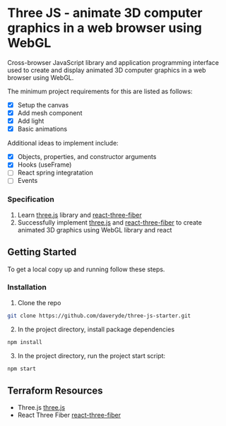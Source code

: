 # Three JS - animate 3D computer graphics in a web browser using WebGL
<p>
  <p>
    Cross-browser JavaScript library and application programming interface used to create and display animated 3D computer graphics in a web browser using WebGL.  
  </p>

  <p>
    The minimum project requirements for this are listed as follows:
  </p>

  - [x] Setup the canvas
  - [x] Add mesh component
  - [x] Add light
  - [x] Basic animations

  <p>Additional ideas to implement include:</p>

  - [x] Objects, properties, and constructor arguments
  - [x] Hooks (useFrame)
  - [ ] React spring integratation
  - [ ] Events

### Specification

1. Learn [three.js] library and [react-three-fiber]
2. Successfully implement [three.js] and [react-three-fiber] to create animated 3D graphics using WebGL library and react


<!-- GETTING STARTED -->
## Getting Started

To get a local copy up and running follow these steps.

### Installation

1. Clone the repo
```sh
git clone https://github.com/daveryde/three-js-starter.git
```
2. In the project directory, install package dependencies  
```sh
npm install
```
3. In the project directory, run the project start script:
```sh
npm start
```

## Terraform Resources

- Three.js [three.js]
- React Three Fiber [react-three-fiber]


<!-- MARKDOWN LINKS & IMAGES -->
[three.js]: https://threejs.org/
[react-three-fiber]: https://docs.pmnd.rs/react-three-fiber/getting-started/introduction
